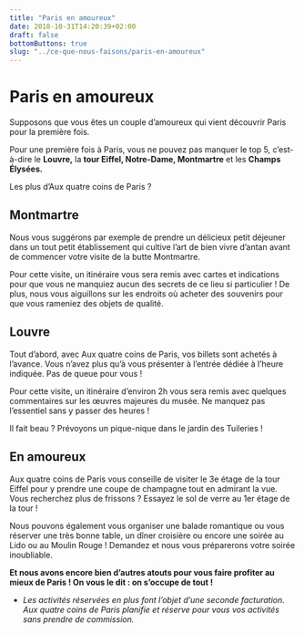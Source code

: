 ```yaml
---
title: "Paris en amoureux"
date: 2018-10-31T14:20:39+02:00
draft: false
bottomButtons: true
slug: "../ce-que-nous-faisons/paris-en-amoureux"
---
```


# Paris en amoureux

Supposons que vous êtes un couple d’amoureux qui vient découvrir Paris pour la première fois.

Pour une première fois à Paris, vous ne pouvez pas manquer le top 5, c’est-à-dire le **Louvre,** la **tour Eiffel, Notre-Dame, Montmartre** et les **Champs Élysées.**

Les plus d’Aux quatre coins de Paris ?

## Montmartre

Nous vous suggérons par exemple de prendre un délicieux petit déjeuner dans un tout petit établissement qui cultive l’art de bien vivre d’antan avant de commencer votre visite de la butte Montmartre.

Pour cette visite, un itinéraire vous sera remis avec cartes et indications pour que vous ne manquiez aucun des secrets de ce lieu si particulier ! De plus, nous vous aiguillons sur les endroits où acheter des souvenirs pour que vous rameniez des objets de qualité.

## Louvre

Tout d’abord, avec Aux quatre coins de Paris, vos billets sont achetés à l’avance. Vous n’avez plus qu’à vous présenter à l’entrée dédiée à l’heure indiquée. Pas de queue pour vous !

Pour cette visite, un itinéraire d’environ 2h vous sera remis avec quelques commentaires sur les œuvres majeures du musée. Ne manquez pas l’essentiel sans y passer des heures !

Il fait beau ? Prévoyons un pique-nique dans le jardin des Tuileries !

## En amoureux

Aux quatre coins de Paris vous conseille de visiter le 3e étage de la tour Eiffel pour y prendre une coupe de champagne tout en admirant la vue. Vous recherchez plus de frissons ? Essayez le sol de verre au 1er étage de la tour !

Nous pouvons également vous organiser une balade romantique ou vous réserver une très bonne table, un dîner croisière ou encore une soirée au Lido ou au Moulin Rouge ! Demandez et nous vous préparerons votre soirée inoubliable.


**Et nous avons encore bien d’autres atouts pour vous faire profiter au mieux de Paris ! On vous le dit : on s’occupe de tout !**

* *Les activités réservées en plus font l’objet d’une seconde facturation. Aux quatre coins de Paris planifie et réserve pour vous vos activités sans prendre de commission.*
